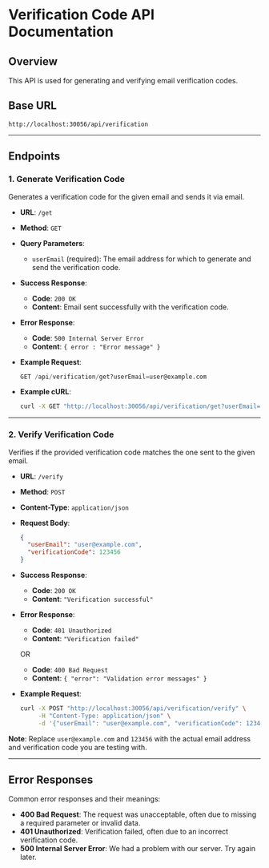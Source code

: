 # Verification Code API Documentation

## Overview

This API is used for generating and verifying email verification codes.

## Base URL

```
http://localhost:30056/api/verification
```

------

## Endpoints

### 1. Generate Verification Code

Generates a verification code for the given email and sends it via email.

- **URL**: `/get`

- **Method**: `GET`

- **Query Parameters**:

  - `userEmail` (required): The email address for which to generate and send the verification code.

- **Success Response**:

  - **Code**: `200 OK`
  - **Content**: Email sent successfully with the verification code.

- **Error Response**:

  - **Code**: `500 Internal Server Error`
  - **Content**: `{ error : "Error message" }`

- **Example Request**:

  ```sql
  GET /api/verification/get?userEmail=user@example.com
  ```

- **Example cURL**:

  ```bash
  curl -X GET "http://localhost:30056/api/verification/get?userEmail=user@example.com"
  ```

------

### 2. Verify Verification Code

Verifies if the provided verification code matches the one sent to the given email.

- **URL**: `/verify`

- **Method**: `POST`

- **Content-Type**: `application/json`

- **Request Body**:

  ```json
  {
    "userEmail": "user@example.com",
    "verificationCode": 123456
  }
  ```

- **Success Response**:

  - **Code**: `200 OK`
  - **Content**: `"Verification successful"`

- **Error Response**:

  - **Code**: `401 Unauthorized`
  - **Content**: `"Verification failed"`

  OR

  - **Code**: `400 Bad Request`
  - **Content**: `{ "error": "Validation error messages" }`

- **Example Request**:

  ```bash
  curl -X POST "http://localhost:30056/api/verification/verify" \
       -H "Content-Type: application/json" \
       -d '{"userEmail": "user@example.com", "verificationCode": 123456}'
  ```

**Note**: Replace `user@example.com` and `123456` with the actual email address and verification code you are testing with.

------

## Error Responses

Common error responses and their meanings:

- **400 Bad Request**: The request was unacceptable, often due to missing a required parameter or invalid data.
- **401 Unauthorized**: Verification failed, often due to an incorrect verification code.
- **500 Internal Server Error**: We had a problem with our server. Try again later.